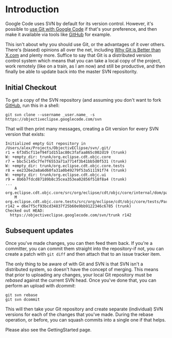 # Introduction #

Google Code uses SVN by default for its version control. However, it's possible to [use Git with Google Code](http://code.google.com/p/support/wiki/ExportingToGit) if that's your preference, and then make it available via tools like [GitHub](http://github.com/alblue/objectiveclipse) for example.

This isn't about why you should use Git, or the advantages of it over others. There's (biased) opinions all over the net, including [Why Git is Better than X.com](http://whygitisbetterthanx.com/) and plenty more. Suffice to say that Git is a distributed version control system which means that you can take a local copy of the project, work remotely (like on a train, as I am now) and still be productive, and then finally be able to update back into the master SVN repositority.

## Initial Checkout ##

To get a copy of the SVN repository (and assuming you don't want to fork [GitHub](http://github.com/alblue/objectiveclipse), run this in a shell:

`git svn clone --username _user.name_ -s https://objectiveclipse.googlecode.com/svn`

That will then print many messages, creating a Git version for every SVN version that exists:

```
Initialized empty Git repository in /Users/alex/Projects/ObjectivEClipse/svn/.git/
r1 = 6f3d5cf11ef94f1d151ac80c3fafaa865c002d19 (trunk)
W: +empty_dir: trunk/org.eclipse.cdt.objc.core
r7 = bbc5c145c7fe7f6553a71a7714f3b41bb5d0f531 (trunk)
W: +empty_dir: trunk/org.eclipse.cdt.objc.core.tests
r8 = ee2326e2a8a6d60fa31a0b49279f53a511191f74 (trunk)
W: +empty_dir: trunk/org.eclipse.cdt.objc.ui
r9 = 8b6b7fdcd87189b8c35cea353ea02856f518f8a4 (trunk)
...
	A	org.eclipse.cdt.objc.core/src/org/eclipse/cdt/objc/core/internal/dom/parser/objc/ObjCBlockScope.java
	M	org.eclipse.cdt.objc.core.tests/src/org/eclipse/cdt/objc/core/tests/ParseTest.java
r142 = d6e7f5cf93bcd34837f25b60e9bb9122346c6785 (trunk)
Checked out HEAD:
  https://objectiveclipse.googlecode.com/svn/trunk r142
```

## Subsequent updates ##

Once you've made changes, you can then feed them back. If you're a committer, you can commit them straight into the repository-if not, you can create a patch with `git diff` and then attach that to an issue tracker item.

The only thing to be aware of with Git and SVN is that SVN isn't a distributed system, so doesn't have the concept of merging. This means that prior to uploading any changes, your local Git repository must be _rebased_ against the current SVN head. Once you've done that, you can perform an upload with _dcommit_:

```
git svn rebase
git svn dcommit
```

This will then take your Git repository and create separate (individual) SVN versions for each of the changes that you've made. During the rebase operation, or before, you can squash commits into a single one if that helps.

Please also see the GettingStarted page.